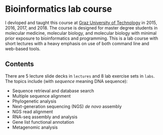 # Bioinformatics lab course
I devloped and taught this course at [Graz University of Technology](https://www.tugraz.at/en/home/) in 2015, 2016, 2017, and 2018. The course is designed for master degree students in molecular medicine, molecular biology, and molecular biology with minimal prior exposure to bioinformatics and programming. This is a lab course with short lectures with a heavy emphasis on use of both command line and web-based tools.

## Contents
There are 5 lecture slide decks in `lectures` and 8 lab exercise sets in `labs`. The topics include (with *sequence* meaning DNA sequence):
- Sequence retrieval and database search
- Multiple sequence alignment
- Phylogenetic analysis
- Next-generation sequencing (NGS) *de novo* assembly
- NGS read alignment
- RNA-seq assembly and analysis
- Gene list functional annotation
- Metagenomic analysis
